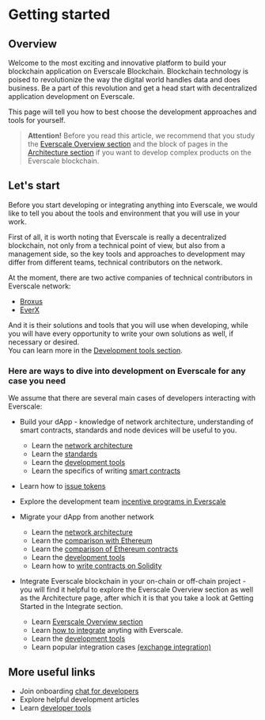 # Getting started

## Overview

Welcome to the most exciting and innovative platform to build your blockchain application on Everscale Blockchain. Blockchain technology is poised to revolutionize the way the digital world handles data and does business. Be a part of this revolution and get a head start with decentralized application development on Everscale.

This page will tell you how to best choose the development approaches and tools for yourself.

> **Attention!** Before you read this article, we recommend that you study the [Everscale Overview section](../../learn/everscale-overview/) and the block of pages in the [Architecture section](../../arch/) if you want to develop complex products on the Everscale blockchain.

## Let's start 

Before you start developing or integrating anything into Everscale, we would like to tell you about the tools and environment that you will use in your work.

First of all, it is worth noting that Everscale is really a decentralized blockchain, not only from a technical point of view, but also from a management side, so the key tools and approaches to development may differ from different teams, technical contributors on the network.

At the moment, there are two active companies of technical contributors in Everscale network:

- [Broxus](https://broxus.com)
- [EverX](https://everx.dev/)

And it is their solutions and tools that you will use when developing, while you will have every opportunity to write your own solutions as well, if necessary or desired.  
You can learn more in the [Development tools section](../sdk-tools/overview.md).

### Here are ways to dive into development on Everscale for any case you need

We assume that there are several main cases of developers interacting with Everscale:

- Build your dApp - knowledge of network architecture, understanding of smart contracts, standards and node devices will be useful to you.
  - Learn the [network architecture](../../arch/)
  - Learn the [standards](../../standard/)
  - Learn the [development tools](../sdk-tools/overview.md)
  - Learn the specifics of writing [smart contracts](../smart-contract/overview.md)

- Learn how to [issue tokens](../smart-digital-assets/issue-ft.md)
- Explore the development team [incentive programs in Everscale](../hackathons-grants.md)

- Migrate your dApp from another network
  - Learn the [network architecture](../../arch/)
  - Learn the [comparison with Ethereum](../from-another-platform/comparison-with-ethereum.md)
  - Learn the [comparison of Ethereum contracts](../from-another-platform/comparison-with-ethereum-contracts.md)
  - Learn the [development tools](../sdk-tools/overview.md)
  - Learn how to [write contracts on Solidity](../smart-contract/developing-with-tvm-solidity.md)

- Integrate Everscale blockchain in your on-chain or off-chain project - you will find it helpful to explore the Everscale Overview section as well as the Architecture page, after which it is that you take a look at Getting Started in the Integrate section.
  - Learn [Everscale Overview section](../../learn/everscale-overview/)
  - Learn [how to integrate](../integrate/tutorial/getting-started.md) anyting with Everscale.
  - Learn the [development tools](../sdk-tools/overview.md)
  - Learn popular integration cases [(exchange integration)](../integrate/tutorial/add-everscale-to-your-exchange.md)

## More useful links

- Join onboarding [chat for developers](https://t.me/everdev)
- Explore helpful development articles
- Learn [developer tools](../sdk-tools/overview.md)

